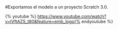 #Exportamos el modelo a un proyecto Scratch 3.0.

{% youtube %} https://www.youtube.com/watch?v=lVftAZS_t80&feature=emb_logo{% endyoutube %} 